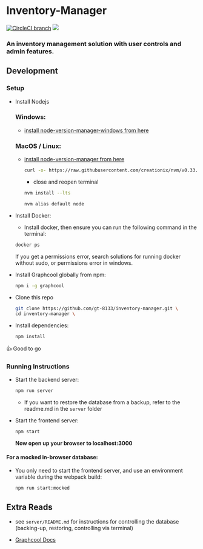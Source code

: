 # Inventory-Manager
[![CircleCI branch](https://img.shields.io/circleci/project/github/gt-8133/inventory-manager/master.svg)](https://circleci.com/gh/gt-8133/inventory-manager/tree/master)
[![](https://img.shields.io/badge/demo-up-brightgreen.svg)](https://gt-8133.github.io/inventory-manager/master)

### An inventory management solution with user controls and admin features.


## Development

### Setup

- Install Nodejs
    ### Windows:
     - [install node-version-manager-windows from here](https://github.com/coreybutler/nvm-windows)

    ### MacOS / Linux:
     - [install node-version-manager from here](https://github.com/creationix/nvm)

        ```sh
        curl -o- https://raw.githubusercontent.com/creationix/nvm/v0.33.11/install.sh | bash
        ```
        - close and reopen terminal
        ```sh
        nvm install --lts

        nvm alias default node
        ```

- Install Docker:
    - Install docker, then ensure you can run the following command in the terminal:
    ```sh
    docker ps
    ```
    If you get a permissions error, search solutions for running docker without sudo, or permissions error in windows.

- Install Graphcool globally from npm:
    ```sh
    npm i -g graphcool
    ```

- Clone this repo
    ```sh
    git clone https://github.com/gt-8133/inventory-manager.git \
    cd inventory-manager \
    ```
- Install dependencies:
    ```sh
    npm install
    ```
:+1: Good to go

### Running Instructions

- Start the backend server:
    ```sh
    npm run server
    ```
    - If you want to restore the database from a backup, refer to the readme.md in the `server` folder


- Start the frontend server:
    ```sh
    npm start
    ```
    **Now open up your browser to localhost:3000**
    
#### For a mocked in-browser database:
 - You only need to start the frontend server, and use an environment variable during the webpack build:
    ```sh
    npm run start:mocked
    ```
    


## Extra Reads

- see `server/README.md` for instructions for controlling the database (backing-up, restoring, controlling via terminal)

- [Graphcool Docs](https://docs-next.graph.cool/docs/)

